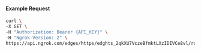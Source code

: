<!-- Code generated for API Clients. DO NOT EDIT. -->

#### Example Request

```bash
curl \
-X GET \
-H "Authorization: Bearer {API_KEY}" \
-H "Ngrok-Version: 2" \
https://api.ngrok.com/edges/https/edghts_2qkXU7VczeBfmktLXzIDIVCe8vl/routes/edghtsrt_2qkXUB1QKD4jiFaiQEHMWf7E4pG/circuit_breaker
```
